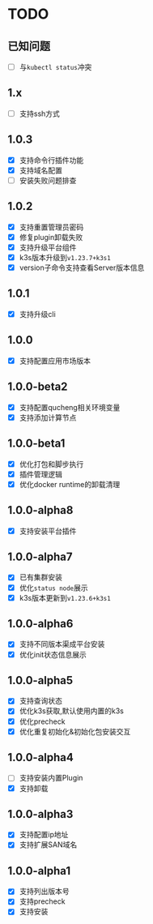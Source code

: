# TODO


## 已知问题

- [ ] 与`kubectl status`冲突

## 1.x

- [ ] 支持ssh方式

## 1.0.3

- [x] 支持命令行插件功能
- [x] 支持域名配置
- [ ] 安装失败问题排查

## 1.0.2

- [x] 支持重置管理员密码
- [x] 修复plugin卸载失败
- [x] 支持升级平台组件
- [x] k3s版本升级到`v1.23.7+k3s1`
- [x] version子命令支持查看Server版本信息

## 1.0.1

- [x] 支持升级cli

## 1.0.0

- [x] 支持配置应用市场版本

## 1.0.0-beta2

- [x] 支持配置qucheng相关环境变量
- [x] 支持添加计算节点

## 1.0.0-beta1

- [x] 优化打包和脚步执行
- [x] 插件管理逻辑
- [x] 优化docker runtime的卸载清理

## 1.0.0-alpha8

- [x] 支持安装平台插件

## 1.0.0-alpha7

- [x] 已有集群安装
- [x] 优化`status node`展示
- [x] k3s版本更新到`v1.23.6+k3s1`

## 1.0.0-alpha6

- [x] 支持不同版本渠成平台安装
- [x] 优化init状态信息展示

## 1.0.0-alpha5

- [x] 支持查询状态
- [x] 优化k3s获取,默认使用内置的k3s
- [x] 优化precheck
- [x] 优化重复初始化&初始化包安装交互

## 1.0.0-alpha4

- [ ] 支持安装内置Plugin
- [x] 支持卸载

## 1.0.0-alpha3

- [x] 支持配置ip地址
- [x] 支持扩展SAN域名

## 1.0.0-alpha1

- [x] 支持列出版本号
- [x] 支持precheck
- [x] 支持安装
